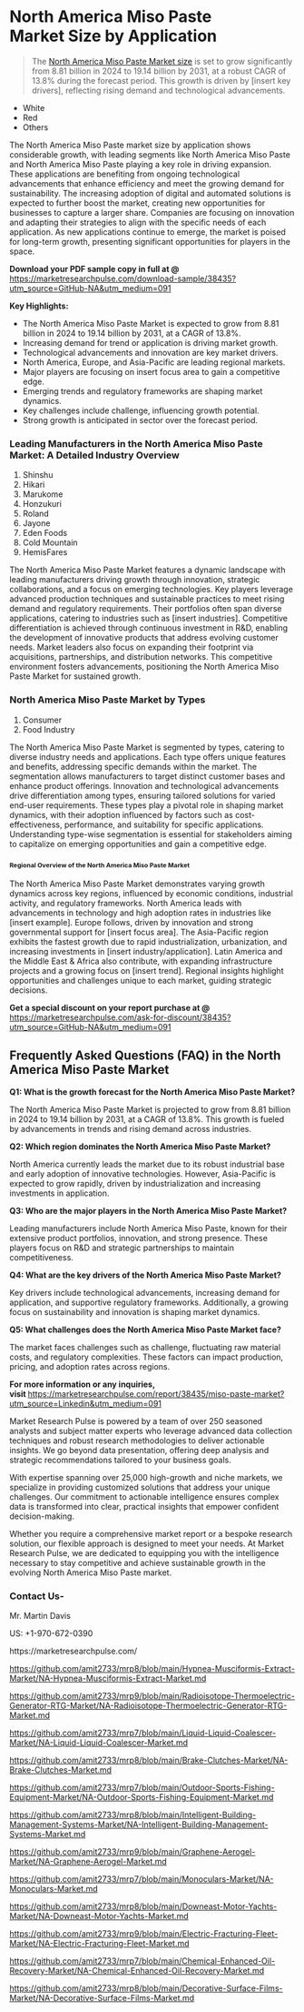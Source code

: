 <h1>North America Miso Paste Market&nbsp;Size by Application</h1><blockquote><p>The <a href="https://marketresearchpulse.com/download-sample/38435?utm_source=GitHub-NA&amp;utm_medium=091">North America Miso Paste Market size</a> is set to grow significantly from 8.81 billion in 2024 to 19.14 billion by 2031, at a robust CAGR of 13.8% during the forecast period. This growth is driven by [insert key drivers], reflecting rising demand and technological advancements.</p></blockquote><ul><li>White <li> Red <li> Others</li></ul><p>The North America Miso Paste market size by application shows considerable growth, with leading segments like North America Miso Paste and North America Miso Paste playing a key role in driving expansion. These applications are benefiting from ongoing technological advancements that enhance efficiency and meet the growing demand for sustainability. The increasing adoption of digital and automated solutions is expected to further boost the market, creating new opportunities for businesses to capture a larger share. Companies are focusing on innovation and adapting their strategies to align with the specific needs of each application. As new applications continue to emerge, the market is poised for long-term growth, presenting significant opportunities for players in the space.</p><p><strong>Download your PDF sample copy in full at @ </strong><a href="https://marketresearchpulse.com/download-sample/38435?utm_source=GitHub-NA&amp;utm_medium=091">https://marketresearchpulse.com/download-sample/38435?utm_source=GitHub-NA&amp;utm_medium=091</a></p><p><strong>Key Highlights: </strong></p><ul><li>The North America Miso Paste Market is expected to grow from 8.81 billion in 2024 to 19.14 billion by 2031, at a CAGR of 13.8%.</li><li>Increasing demand for trend or application is driving market growth.</li><li>Technological advancements and innovation are key market drivers.</li><li>North America, Europe, and Asia-Pacific are leading regional markets.</li><li>Major players are focusing on insert focus area to gain a competitive edge.</li><li>Emerging trends and regulatory frameworks are shaping market dynamics.</li><li>Key challenges include challenge, influencing growth potential.</li><li>Strong growth is anticipated in sector over the forecast period.</li></ul><h3>Leading Manufacturers in the North America Miso Paste Market: A Detailed Industry Overview</h3><ol><li>Shinshu</li><li>Hikari</li><li>Marukome</li><li>Honzukuri</li><li>Roland</li><li>Jayone</li><li>Eden Foods</li><li>Cold Mountain</li><li>HemisFares</li></ol><div class="flex max-w-full flex-col flex-grow"><div class="min-h-8 text-message flex w-full flex-col items-end gap-2 whitespace-normal break-words [.text-message+&amp;]:mt-5" dir="auto" data-message-author-role="assistant" data-message-id="fd8432e4-4910-450d-b182-61b7bfb0a01f" data-message-model-slug="gpt-4o"><div class="flex w-full flex-col gap-1 empty:hidden first:pt-[3px]"><div class="markdown prose w-full break-words dark:prose-invert light"><p>The North America Miso Paste Market features a dynamic landscape with leading manufacturers driving growth through innovation, strategic collaborations, and a focus on emerging technologies. Key players leverage advanced production techniques and sustainable practices to meet rising demand and regulatory requirements. Their portfolios often span diverse applications, catering to industries such as [insert industries]. Competitive differentiation is achieved through continuous investment in R&amp;D, enabling the development of innovative products that address evolving customer needs. Market leaders also focus on expanding their footprint via acquisitions, partnerships, and distribution networks. This competitive environment fosters advancements, positioning the North America Miso Paste Market for sustained growth.</p></div></div></div></div><h3>North America Miso Paste Market by Types</h3><ol><li>Consumer <li> Food Industry</li></ol><div class="flex max-w-full flex-col flex-grow"><div class="min-h-8 text-message flex w-full flex-col items-end gap-2 whitespace-normal break-words [.text-message+&amp;]:mt-5" dir="auto" data-message-author-role="assistant" data-message-id="084470be-0bb7-4664-bddf-5156b4f41249" data-message-model-slug="gpt-4o-mini"><div class="flex w-full flex-col gap-1 empty:hidden first:pt-[3px]"><div class="markdown prose w-full break-words dark:prose-invert light"><p>The North America Miso Paste Market is segmented by types, catering to diverse industry needs and applications. Each type offers unique features and benefits, addressing specific demands within the market. The segmentation allows manufacturers to target distinct customer bases and enhance product offerings. Innovation and technological advancements drive differentiation among types, ensuring tailored solutions for varied end-user requirements. These types play a pivotal role in shaping market dynamics, with their adoption influenced by factors such as cost-effectiveness, performance, and suitability for specific applications. Understanding type-wise segmentation is essential for stakeholders aiming to capitalize on emerging opportunities and gain a competitive edge.</p></div></div></div></div><h3><span style="font-size: 11px;">Regional Overview of the North America Miso Paste Market</span></h3><div class="flex max-w-full flex-col flex-grow"><div class="min-h-8 text-message flex w-full flex-col items-end gap-2 whitespace-normal break-words [.text-message+&amp;]:mt-5" dir="auto" data-message-author-role="assistant" data-message-id="e9038762-ce64-4e30-91c9-9bd413514231" data-message-model-slug="gpt-4o-mini"><div class="flex w-full flex-col gap-1 empty:hidden first:pt-[3px]"><div class="markdown prose w-full break-words dark:prose-invert light"><p>The North America Miso Paste Market demonstrates varying growth dynamics across key regions, influenced by economic conditions, industrial activity, and regulatory frameworks. North America leads with advancements in technology and high adoption rates in industries like [insert example]. Europe follows, driven by innovation and strong governmental support for [insert focus area]. The Asia-Pacific region exhibits the fastest growth due to rapid industrialization, urbanization, and increasing investments in [insert industry/application]. Latin America and the Middle East &amp; Africa also contribute, with expanding infrastructure projects and a growing focus on [insert trend]. Regional insights highlight opportunities and challenges unique to each market, guiding strategic decisions.</p></div></div></div></div><p><strong>Get a special discount on your report purchase at @ </strong><a href="https://marketresearchpulse.com/ask-for-discount/38435?utm_source=GitHub-NA&amp;utm_medium=091">https://marketresearchpulse.com/ask-for-discount/38435?utm_source=GitHub-NA&amp;utm_medium=091</a></p><h2>Frequently Asked Questions (FAQ) in the North America Miso Paste Market</h2><p><strong>Q1: What is the growth forecast for the North America Miso Paste Market?</strong></p><p>The North America Miso Paste Market is projected to grow from 8.81 billion in 2024 to 19.14 billion by 2031, at a CAGR of 13.8%. This growth is fueled by advancements in trends and rising demand across industries.</p><p><strong>Q2: Which region dominates the North America Miso Paste Market?</strong></p><p>North America currently leads the market due to its robust industrial base and early adoption of innovative technologies. However, Asia-Pacific is expected to grow rapidly, driven by industrialization and increasing investments in application.</p><p><strong>Q3: Who are the major players in the North America Miso Paste Market?</strong></p><p>Leading manufacturers include North America Miso Paste, known for their extensive product portfolios, innovation, and strong presence. These players focus on R&amp;D and strategic partnerships to maintain competitiveness.</p><p><strong>Q4: What are the key drivers of the North America Miso Paste Market?</strong></p><p>Key drivers include technological advancements, increasing demand for application, and supportive regulatory frameworks. Additionally, a growing focus on sustainability and innovation is shaping market dynamics.</p><p><strong>Q5: What challenges does the North America Miso Paste Market face?</strong></p><p>The market faces challenges such as challenge, fluctuating raw material costs, and regulatory complexities. These factors can impact production, pricing, and adoption rates across regions.</p><p><strong>For more information or any inquiries, visit&nbsp;</strong><a href="https://marketresearchpulse.com/report/38435/miso-paste-market?utm_source=Linkedin&utm_medium=091">https://marketresearchpulse.com/report/38435/miso-paste-market?utm_source=Linkedin&utm_medium=091</a></p><p>Market Research Pulse is powered by a team of over 250 seasoned analysts and subject matter experts who leverage advanced data collection techniques and robust research methodologies to deliver actionable insights. We go beyond data presentation, offering deep analysis and strategic recommendations tailored to your business goals.</p><p>With expertise spanning over 25,000 high-growth and niche markets, we specialize in providing customized solutions that address your unique challenges. Our commitment to actionable intelligence ensures complex data is transformed into clear, practical insights that empower confident decision-making.</p><p>Whether you require a comprehensive market report or a bespoke research solution, our flexible approach is designed to meet your needs. At Market Research Pulse, we are dedicated to equipping you with the intelligence necessary to stay competitive and achieve sustainable growth in the evolving North America Miso Paste market.</p><h3><strong>Contact Us-</strong></h3><p>Mr. Martin Davis</p><p>US: +1-970-672-0390</p><p>https://marketresearchpulse.com/</p><p><a href="https://github.com/amit2733/mrp8/blob/main/Hypnea-Musciformis-Extract-Market/NA-Hypnea-Musciformis-Extract-Market.md">https://github.com/amit2733/mrp8/blob/main/Hypnea-Musciformis-Extract-Market/NA-Hypnea-Musciformis-Extract-Market.md</a></p><p><a href="https://github.com/amit2733/mrp9/blob/main/Radioisotope-Thermoelectric-Generator-RTG-Market/NA-Radioisotope-Thermoelectric-Generator-RTG-Market.md">https://github.com/amit2733/mrp9/blob/main/Radioisotope-Thermoelectric-Generator-RTG-Market/NA-Radioisotope-Thermoelectric-Generator-RTG-Market.md</a></p><p><a href="https://github.com/amit2733/mrp7/blob/main/Liquid-Liquid-Coalescer-Market/NA-Liquid-Liquid-Coalescer-Market.md">https://github.com/amit2733/mrp7/blob/main/Liquid-Liquid-Coalescer-Market/NA-Liquid-Liquid-Coalescer-Market.md</a></p><p><a href="https://github.com/amit2733/mrp8/blob/main/Brake-Clutches-Market/NA-Brake-Clutches-Market.md">https://github.com/amit2733/mrp8/blob/main/Brake-Clutches-Market/NA-Brake-Clutches-Market.md</a></p><p><a href="https://github.com/amit2733/mrp7/blob/main/Outdoor-Sports-Fishing-Equipment-Market/NA-Outdoor-Sports-Fishing-Equipment-Market.md">https://github.com/amit2733/mrp7/blob/main/Outdoor-Sports-Fishing-Equipment-Market/NA-Outdoor-Sports-Fishing-Equipment-Market.md</a></p><p><a href="https://github.com/amit2733/mrp8/blob/main/Intelligent-Building-Management-Systems-Market/NA-Intelligent-Building-Management-Systems-Market.md">https://github.com/amit2733/mrp8/blob/main/Intelligent-Building-Management-Systems-Market/NA-Intelligent-Building-Management-Systems-Market.md</a></p><p><a href="https://github.com/amit2733/mrp9/blob/main/Graphene-Aerogel-Market/NA-Graphene-Aerogel-Market.md">https://github.com/amit2733/mrp9/blob/main/Graphene-Aerogel-Market/NA-Graphene-Aerogel-Market.md</a></p><p><a href="https://github.com/amit2733/mrp7/blob/main/Monoculars-Market/NA-Monoculars-Market.md">https://github.com/amit2733/mrp7/blob/main/Monoculars-Market/NA-Monoculars-Market.md</a></p><p><a href="https://github.com/amit2733/mrp8/blob/main/Downeast-Motor-Yachts-Market/NA-Downeast-Motor-Yachts-Market.md">https://github.com/amit2733/mrp8/blob/main/Downeast-Motor-Yachts-Market/NA-Downeast-Motor-Yachts-Market.md</a></p><p><a href="https://github.com/amit2733/mrp9/blob/main/Electric-Fracturing-Fleet-Market/NA-Electric-Fracturing-Fleet-Market.md">https://github.com/amit2733/mrp9/blob/main/Electric-Fracturing-Fleet-Market/NA-Electric-Fracturing-Fleet-Market.md</a></p><p><a href="https://github.com/amit2733/mrp7/blob/main/Chemical-Enhanced-Oil-Recovery-Market/NA-Chemical-Enhanced-Oil-Recovery-Market.md">https://github.com/amit2733/mrp7/blob/main/Chemical-Enhanced-Oil-Recovery-Market/NA-Chemical-Enhanced-Oil-Recovery-Market.md</a></p><p><a href="https://github.com/amit2733/mrp8/blob/main/Decorative-Surface-Films-Market/NA-Decorative-Surface-Films-Market.md">https://github.com/amit2733/mrp8/blob/main/Decorative-Surface-Films-Market/NA-Decorative-Surface-Films-Market.md</a></p>
